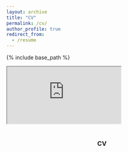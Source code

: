 ```yaml
---
layout: archive
title: "CV"
permalink: /cv/
author_profile: true
redirect_from:
  - /resume
---
```


{% include base_path %}


<iframe src="https://raw.githubusercontent.com/jeangjy/jeangjy.github.io/files/paper1.pdf" title="CV"></iframe>

</br>
</br>
<center>
  <h3>CV</h3>
  <object data=
"https://raw.githubusercontent.com/jeangjy/jeangjy.github.io/files/paper1.pdf" 
                width="800"
                height="500">
  </object>
</center>